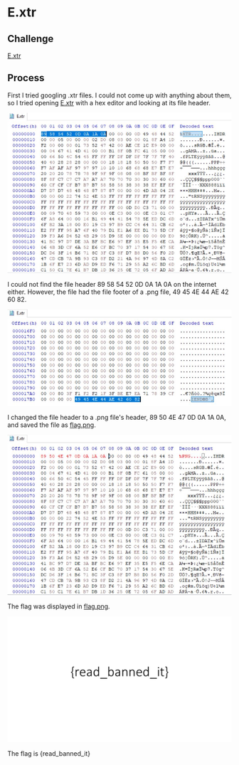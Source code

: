 # E.xtr

## Challenge

[E.xtr](E.xtr)

## Process

First I tried googling .xtr files. I could not come up with anything about them, so I tried opening [E.xtr](E.xtr) with a hex editor and looking at its file header.

![Hex view](Capture.JPG)

I could not find the file header 89 58 54 52 0D 0A 1A 0A on the internet either. However, the file had the file footer of a .png file, 49 45 4E 44 AE 42 60 82.

![Hex Footer view](Capture2.JPG)

I changed the file header to a .png file's header, 89 50 4E 47 0D 0A 1A 0A, and saved the file as [flag.png](flag.png).

![Hex Fixed view](Capture3.JPG)

The flag was displayed in [flag.png](flag.png).

![flag.png](flag.png)

The flag is {read_banned_it}